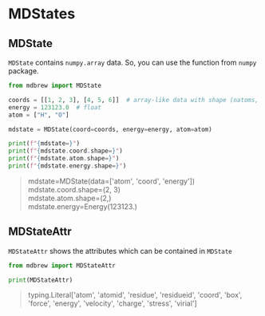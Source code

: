 # MDStates

## MDState
`MDState` contains `numpy.array` data. So, you can use the function from `numpy` package.
```python
from mdbrew import MDState

coords = [[1, 2, 3], [4, 5, 6]]  # array-like data with shape (natoms, 3)
energy = 123123.0  # float
atom = ["H", "O"]

mdstate = MDState(coord=coords, energy=energy, atom=atom)

print(f"{mdstate=}")
print(f"{mdstate.coord.shape=}")
print(f"{mdstate.atom.shape=}")
print(f"{mdstate.energy.shape=}")
```
> mdstate=MDState(data=['atom', 'coord', 'energy'])  
mdstate.coord.shape=(2, 3)  
mdstate.atom.shape=(2,)  
mdstate.energy=Energy(123123.)    


## MDStateAttr
`MDStateAttr` shows the attributes which can be contained in `MDState`
```python
from mdbrew import MDStateAttr

print(MDStateAttr)
```
> typing.Literal['atom', 'atomid', 'residue', 'residueid', 'coord', 'box', 'force', 'energy', 'velocity', 'charge', 'stress', 'virial']